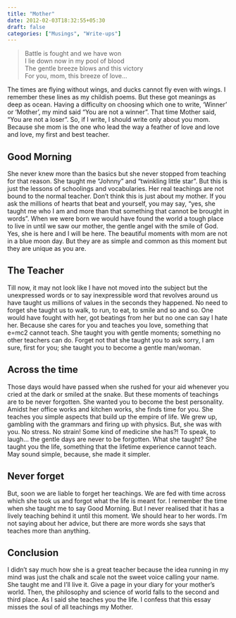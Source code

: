 ```yaml
---
title: "Mother"
date: 2012-02-03T18:32:55+05:30
draft: false
categories: ["Musings", "Write-ups"]
---
```


>Battle is fought and we have won \
I lie down now in my pool of blood \
The gentle breeze blows and this victory\
For you, mom, this breeze of love...

The times are flying without wings, and ducks cannot fly even with wings. I remember these lines as my childish poems. But these got meanings as deep as ocean. Having a difficulty on choosing which one to write, ‘Winner’ or ‘Mother’, my mind said “You are not a winner”. That time Mother said, “You are not a loser”. So, if I write, I should write only about you mom. Because she mom is the one who lead the way a feather of love and love and love, my first and best teacher.

## Good Morning

She never knew more than the basics but she never stopped from teaching for that reason. She taught me “Johnny” and “twinkling little star”. But this is just the lessons of schoolings and vocabularies. Her real teachings are not bound to the normal teacher. Don’t think this is just about my mother. If you ask the millions of hearts that beat and yourself, you may say, “yes, she taught me who I am and more than that something that cannot be brought in words”. When we were born we would have found the world a tough place to live in until we saw our mother, the gentle angel with the smile of God. Yes, she is here and I will be here. The beautiful moments with mom are not in a blue moon day. But they are as simple and common as this moment but they are unique as you are.

## The Teacher

Till now, it may not look like I have not moved into the subject but the unexpressed words or to say inexpressible word that revolves around us have taught us millions of values in the seconds they happened. No need to forget she taught us to walk, to run, to eat, to smile and so and so. One would have fought with her, got beatings from her but no one can say I hate her. Because she cares for you and teaches you love, something that e=mc2 cannot teach. She taught you with gentle moments; something no other teachers can do. Forget not that she taught you to ask sorry, I am sure, first for you; she taught you to become a gentle man/woman.

## Across the time

Those days would have passed when she rushed for your aid whenever you cried at the dark or smiled at the snake. But these moments of teachings are to be never forgotten. She wanted you to become the best personality. Amidst her office works and kitchen works, she finds time for you. She teaches you simple aspects that build up the empire of life. We grew up, gambling with the grammars and firing up with physics. But, she was with you. No stress. No strain! Some kind of medicine she has?! To speak, to laugh... the gentle days are never to be forgotten. What she taught? She taught you the life, something that the lifetime experience cannot teach. May sound simple, because, she made it simpler.

## Never forget

But, soon we are liable to forget her teachings. We are fed with time across which she took us and forgot what the life is meant for. I remember the time when she taught me to say Good Morning. But I never realised that it has a lively teaching behind it until this moment. We should hear to her words. I’m not saying about her advice, but there are more words she says that teaches more than anything.

## Conclusion

I didn’t say much how she is a great teacher because the idea running in my mind was just the chalk and scale not the sweet voice calling your name. She taught me and I’ll live it. Give a page in your diary for your mother’s world. Then, the philosophy and science of world falls to the second and third place. As I said she teaches you the life. I confess that this essay misses the soul of all teachings my Mother.
